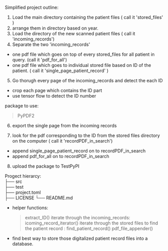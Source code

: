 Simplified project outline:

1. Load the main directory containing the patient files ( call it 'stored_files' )
2. arrange them in directory based on year.
3. Load the directory of the new scanned patient files ( call it 'incoming_records')
4. Separate the two 'incoming_records'

- one pdf file which goes on top of every stored_files for all patient in query. (call it 'pdf_for_all')
- one pdf file which goes to individual stored file based on ID of the patient. ( call it 'single_page_patient_record' )

5. Go thorugh every page of the incoming_records and detect the each ID

- crop each page which contains the ID part
- use tensor flow to detect the ID number

package to use:

> PyPDF2

6. export the single page from the incoming records

7. look for the pdf corresponding to the ID from the stored files directory on the computer ( call it 'recordPDF_in_search')

- append single_page_patient_record on to recordPDF_in_search
- append pdf_for_all on to recordPDF_in_search

8. upload the package to TestPyPI

Progect hierarcy: <br>
├── src  
├── test  
├── project.toml  
├── LICENSE
└── README.md

- helper functions:

  > extract_ID()
  > iterate through the incoming_records: icoming_record_iterator()
  > iterate through the stored files to find the patient record : find_patient_record()
  > pdf_file_appender()

- find best way to store those digitalized patient record files into a database.
